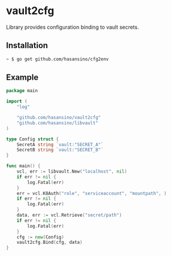 # vault2cfg

Library provides configuration binding to vault secrets.

## Installation

```bash
~ $ go get github.com/hasansino/cfg2env
```

## Example

```go
package main

import (
	"log"

	"github.com/hasansino/vault2cfg"
	"github.com/hasansino/libvault"
)

type Config struct {
	SecretA string `vault:"SECRET_A"`
	SecretB string `vault:"SECRET_B"`
}

func main() {
	vcl, err := libvault.New("localhost", nil)
	if err != nil {
		log.Fatal(err)
	}
	err = vcl.K8Auth("role", "serviceaccount", "mountpath", )
	if err != nil {
		log.Fatal(err)
	}
	data, err := vcl.Retrieve("secret/path")
	if err != nil {
		log.Fatal(err)
	}
	cfg := new(Config)
	vault2cfg.Bind(cfg, data)
}
```
